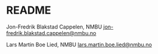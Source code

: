 # README #

Jon-Fredrik Blakstad Cappelen, NMBU
	jon-fredrik.blakstad.cappelen@nmbu.no

Lars Martin Boe Lied, NMBU
	lars.martin.boe.lied@nmbu.no
